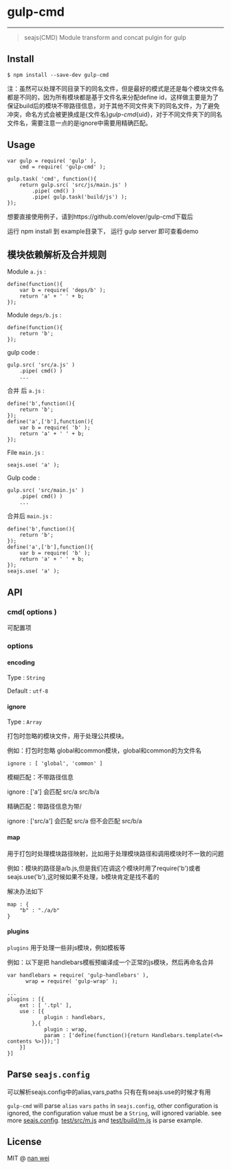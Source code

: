 # gulp-cmd

***
> seajs(CMD) Module transform and concat pulgin for gulp

## Install

```
$ npm install --save-dev gulp-cmd
```

注：虽然可以处理不同目录下的同名文件，但是最好的模式是还是每个模块文件名都是不同的，因为所有模块都是基于文件名来分配define id，这样做主要是为了保证build后的模块不带路径信息，对于其他不同文件夹下的同名文件，为了避免冲突，命名方式会被更换成是{文件名}_gulp-cmd_{uid}，对于不同文件夹下的同名文件名，需要注意一点的是ignore中需要用精确匹配。


## Usage

```
var gulp = require( 'gulp' ),
    cmd = require( 'gulp-cmd' );
    
gulp.task( 'cmd', function(){
    return gulp.src( 'src/js/main.js' )
        .pipe( cmd() )
        .pipe( gulp.task('build/js') );
}); 
```
想要直接使用例子，请到https://github.com/elover/gulp-cmd下载后

运行 npm install
到 example目录下，
运行 gulp server 即可查看demo

## 模块依赖解析及合并规则

Module `a.js` :

```
define(function(){
    var b = require( 'deps/b' );
    return 'a' + ' ' + b;
});
```

Module `deps/b.js` :

```
define(function(){
    return 'b';
});
```

gulp code :

```
gulp.src( 'src/a.js' )
    .pipe( cmd() )
    ...
```

合并 后 `a.js` :

```
define('b',function(){
    return 'b';
});
define('a',['b'],function(){
    var b = require( 'b' );
    return 'a' + ' ' + b;
});
```

File `main.js` :

```
seajs.use( 'a' );
```

Gulp code : 

```
gulp.src( 'src/main.js' )
    .pipe( cmd() )
    ...
```

合并后 `main.js` :

```
define('b',function(){
    return 'b';
});
define('a',['b'],function(){
    var b = require( 'b' );
    return 'a' + ' ' + b;
});
seajs.use( 'a' );
```



## API

### cmd( options )

可配置项

### options

#### encoding 

Type : `String`

Default : `utf-8`

#### ignore

Type : `Array`

打包时忽略的模块文件，用于处理公共模块。

例如：打包时忽略 global和common模块，global和common的为文件名

```
ignore : [ 'global', 'common' ]
```

模糊匹配：不带路径信息

ignore : ['a'] 会匹配 src/a src/b/a

精确匹配：带路径信息为带/

ignore : ['src/a'] 会匹配 src/a 但不会匹配 src/b/a


#### map

用于打包时处理模块路径映射，比如用于处理模块路径和调用模块时不一致的问题

例如：模块的路径是a/b.js,但是我们在调这个模块时用了require('b')或者seajs.use('b'),这时候如果不处理，b模块肯定是找不着的

解决办法如下
```
map : {
    "b" : "./a/b"
}
```

#### plugins

`plugins` 用于处理一些非js模块，例如模板等

例如：以下是把 handlebars模板预编译成一个正常的js模块，然后再命名合并
```
var handlebars = require( 'gulp-handlebars' ),
      wrap = require( 'gulp-wrap' );
      
...
plugins : [{
    ext : [ '.tpl' ],
    use : [{
            plugin : handlebars, 
        },{
            plugin : wrap,
            param : ['define(function(){return Handlebars.template(<%= contents %>)});']
    }]
}]
```

## Parse `seajs.config`

可以解析seajs.config中的alias,vars,paths 只有在有seajs.use的时候才有用

`gulp-cmd` will parse `alias` `vars` `paths` in `seajs.config`, other configuration is ignored, the configuration value must be a `String`, will ignored variable. see more [seajs.config](https://github.com/seajs/seajs/issues/262). [test/src/m.js](https://github.com/elover/gulp-cmd/blob/master/test/src/m.js) and [test/build/m.js](https://github.com/elover/gulp-cmd/blob/master/test/build/m.js) is parse example.

## License

MIT @ [nan wei](https://github.com/elover)